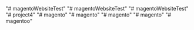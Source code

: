"# magentoWebsiteTest" 
"# magentoWebsiteTest" 
"# magentoWebsiteTest" 
"# project4" 
"# magento" 
"# magento" 
"# magento" 
"# magento" 
"# magentoo" 
